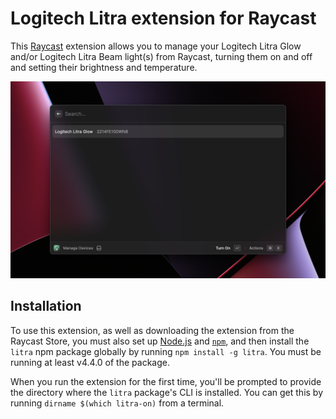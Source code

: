 # Logitech Litra extension for Raycast

This [Raycast](https://www.raycast.com/) extension allows you to manage your Logitech Litra Glow and/or Logitech Litra Beam light(s) from Raycast, turning them on and off and setting their brightness and temperature.

![Screenshot](screenshot.png?raw=true)

## Installation

To use this extension, as well as downloading the extension from the Raycast Store, you must also set up [Node.js](https://nodejs.org/en/) and [`npm`](https://www.npmjs.com/), and then install the `litra` npm package globally by running `npm install -g litra`. You must be running at least v4.4.0 of the package.

When you run the extension for the first time, you'll be prompted to provide the directory where the `litra` package's CLI is installed. You can get this by running `dirname $(which litra-on)` from a terminal.
